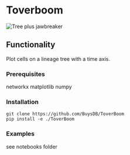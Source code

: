# Toverboom

<img alt="Tree plus jawbreaker" src="http://buysdb.nl/projects/toverboom/toverboom.png">

## Functionality
Plot cells on a lineage tree with a time axis.

### Prerequisites
networkx
matplotlib
numpy

### Installation
```
git clone https://github.com/BuysDB/ToverBoom
pip install -e ./ToverBoom
```
### Examples
see notebooks folder
